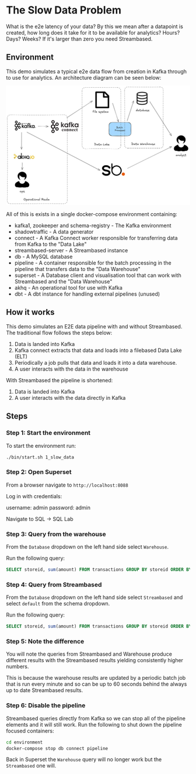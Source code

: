 # The Slow Data Problem

What is the e2e latency of your data? By this we mean after a datapoint is created, how long does it 
take for it to be available for analytics? Hours? Days? Weeks? If it's larger than zero you need 
Streambased.

## Environment

This demo simulates a typical e2e data flow from creation in Kafka through to use for analytics. An 
architecture diagram can be seen below:

![architecture](media/architecture.png "Architecture")

All of this is exists in a single docker-compose environment containing:

* kafka1, zookeeper and schema-registry - The Kafka environment
* shadowtraffic - A data generator
* connect - A Kafka Connect worker responsible for transferring data from Kafka to the "Data Lake"
* streambased-server - A Streambased instance
* db - A MySQL database
* pipeline - A container responsible for the batch processing in the pipeline that transfers data to the "Data Warehouse"
* superset - A Database client and visualisation tool that can work with Streambased and the "Data Warehouse"
* akhq - An operational tool for use with Kafka
* dbt - A dbt instance for handling external pipelines (unused)

## How it works

This demo simulates an E2E data pipeline with and without Streambased. The traditional flow follows 
the steps below:

1. Data is landed into Kafka
2. Kafka connect extracts that data and loads into a filebased Data Lake (ELT)
3. Periodically a job pulls that data and loads it into a data warehouse.
4. A user interacts with the data in the warehouse 

With Streambased the pipeline is shortened:

1. Data is landed into Kafka
2. A user interacts with the data directly in Kafka

## Steps

### Step 1: Start the environment

To start the environment run:

```bash
./bin/start.sh 1_slow_data
```

### Step 2: Open Superset

From a browser navigate to `http://localhost:8088`

Log in with credentials:

username: admin
password: admin

Navigate to SQL -> SQL Lab

### Step 3: Query from the warehouse

From the `Database` dropdown on the left hand side select `Warehouse`.

Run the following query:

```SQL
SELECT storeid, sum(amount) FROM transactions GROUP BY storeid ORDER BY storeid; 
```

### Step 4: Query from Streambased

From the `Database` dropdown on the left hand side select `Streambased` and select `default` from 
the schema dropdown. 

Run the following query:

```SQL
SELECT storeid, sum(amount) FROM transactions GROUP BY storeid ORDER BY storeid; 
```

### Step 5: Note the difference

You will note the queries from Streambased and Warehouse produce different results with the 
Streambased results yielding consistently higher numbers. 

This is because the warehouse results are updated by a periodic batch job that is run every 
minute and so can be up to 60 seconds behind the always up to date Streambased results.

### Step 6: Disable the pipeline

Streambased queries directly from Kafka so we can stop all of the pipeline elements and it 
will still work. Run the following to shut down the pipeline focused containers:

```bash
cd environment
docker-compose stop db connect pipeline
```

Back in Superset the `Warehouse` query will no longer work but the `Streambased` one will. 